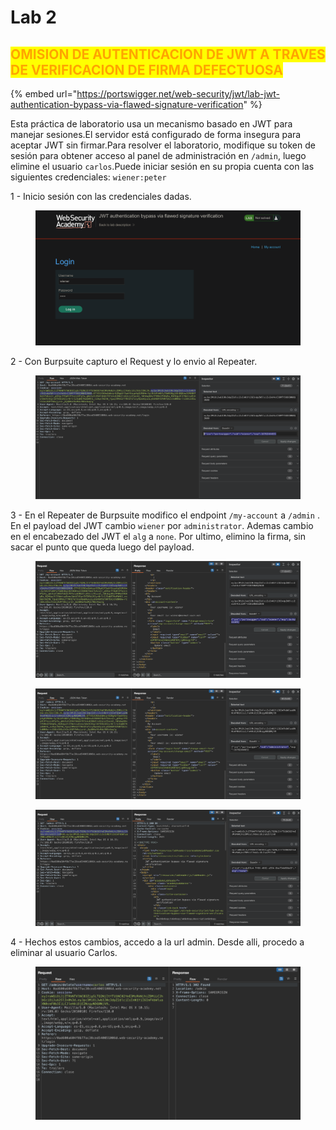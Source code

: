 # Lab 2

## <mark style="color:orange;">OMISION DE AUTENTICACION DE JWT A TRAVES DE VERIFICACION DE FIRMA DEFECTUOSA</mark>

<mark style="color:orange;"></mark>

{% embed url="https://portswigger.net/web-security/jwt/lab-jwt-authentication-bypass-via-flawed-signature-verification" %}

Esta práctica de laboratorio usa un mecanismo basado en JWT para manejar sesiones.El servidor está configurado de forma insegura para aceptar JWT sin firmar.Para resolver el laboratorio, modifique su token de sesión para obtener acceso al panel de administración en `/admin`, luego elimine el usuario `carlos`.Puede iniciar sesión en su propia cuenta con las siguientes credenciales: `wiener:peter`&#x20;

1 - Inicio sesión con las credenciales dadas.

<figure><img src="../../../.gitbook/assets/1 (2).png" alt=""><figcaption></figcaption></figure>

2 - Con Burpsuite capturo el Request y lo envio al Repeater.

<figure><img src="../../../.gitbook/assets/1 (4).png" alt=""><figcaption></figcaption></figure>

3 - En el Repeater de Burpsuite modifico el endpoint `/my-account` a `/admin` . En el payload del JWT cambio `wiener` por `administrator`. Ademas cambio en el encabezado del JWT el `alg` a `none`. Por ultimo, elimino la firma, sin sacar el punto que queda luego del payload.

<figure><img src="../../../.gitbook/assets/1 (3).png" alt=""><figcaption></figcaption></figure>

<figure><img src="../../../.gitbook/assets/1.png" alt=""><figcaption></figcaption></figure>

<figure><img src="../../../.gitbook/assets/1 (5).png" alt=""><figcaption></figcaption></figure>

4 - Hechos estos cambios, accedo a la url admin. Desde alli, procedo a eliminar al usuario Carlos.

<figure><img src="../../../.gitbook/assets/1 (1).png" alt=""><figcaption></figcaption></figure>
